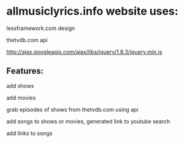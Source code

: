 allmusiclyrics.info website uses:
==============
lessframework.com design

thetvdb.com api

http://ajax.googleapis.com/ajax/libs/jquery/1.8.3/jquery.min.js

Features:
---------

add shows

add movies

grab episodes of shows from thetvdb.com using api

add songs to shows or movies, generated link to youtube search

add links to songs

